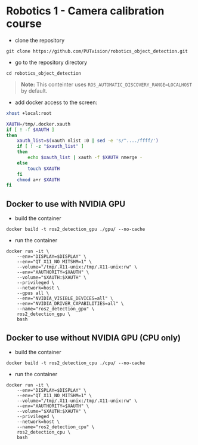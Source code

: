 # Robotics 1 - Camera calibration course

* clone the repository
```
git clone https://github.com/PUTvision/robotics_object_detection.git
```

* go to the repository directory
```
cd robotics_object_detection
```

> **Note:** This conteinter uses `ROS_AUTOMATIC_DISCOVERY_RANGE=LOCALHOST` by default.

* add docker access to the screen:

```bash
xhost +local:root

XAUTH=/tmp/.docker.xauth
if [ ! -f $XAUTH ]
then
    xauth_list=$(xauth nlist :0 | sed -e 's/^..../ffff/')
    if [ ! -z "$xauth_list" ]
    then
        echo $xauth_list | xauth -f $XAUTH nmerge -
    else
        touch $XAUTH
    fi
    chmod a+r $XAUTH
fi
```


## Docker to use with NVIDIA GPU

* build the container
```
docker build -t ros2_detection_gpu ./gpu/ --no-cache
```

* run the container
```
docker run -it \
    --env="DISPLAY=$DISPLAY" \
    --env="QT_X11_NO_MITSHM=1" \
    --volume="/tmp/.X11-unix:/tmp/.X11-unix:rw" \
    --env="XAUTHORITY=$XAUTH" \
    --volume="$XAUTH:$XAUTH" \
    --privileged \
    --network=host \
    --gpus all \
    --env="NVIDIA_VISIBLE_DEVICES=all" \
    --env="NVIDIA_DRIVER_CAPABILITIES=all" \
    --name="ros2_detection_gpu" \
    ros2_detection_gpu \
    bash
```


## Docker to use without NVIDIA GPU (CPU only)

* build the container
```
docker build -t ros2_detection_cpu ./cpu/ --no-cache
```

* run the container
```
docker run -it \
    --env="DISPLAY=$DISPLAY" \
    --env="QT_X11_NO_MITSHM=1" \
    --volume="/tmp/.X11-unix:/tmp/.X11-unix:rw" \
    --env="XAUTHORITY=$XAUTH" \
    --volume="$XAUTH:$XAUTH" \
    --privileged \
    --network=host \
    --name="ros2_detection_cpu" \
    ros2_detection_cpu \
    bash
```
